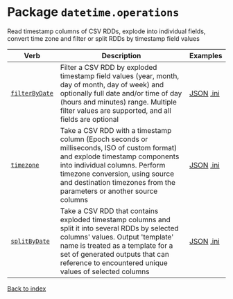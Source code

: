 
# Package `datetime.operations`

Read timestamp columns of CSV RDDs, explode into individual fields, convert time zone and filter or split RDDs by timestamp field values

Verb | Description | Examples
--- | --- | ---
[`filterByDate`](../operation/filterByDate.md) | Filter a CSV RDD by exploded timestamp field values (year, month, day of month, day of week) and optionally full date and/or time of day (hours and minutes) range. Multiple filter values are supported, and all fields are optional | [JSON](../operation/filterByDate/example.json) [.ini](../operation/filterByDate/example.ini)
[`timezone`](../operation/timezone.md) | Take a CSV RDD with a timestamp column (Epoch seconds or milliseconds, ISO of custom format) and explode timestamp components into individual columns. Perform timezone conversion, using source and destination timezones from the parameters or another source columns | [JSON](../operation/timezone/example.json) [.ini](../operation/timezone/example.ini)
[`splitByDate`](../operation/splitByDate.md) | Take a CSV RDD that contains exploded timestamp columns and split it into several RDDs by selected columns' values. Output 'template' name is treated as a template for a set of generated outputs that can reference to encountered unique values of selected columns | [JSON](../operation/splitByDate/example.json) [.ini](../operation/splitByDate/example.ini)


[Back to index](../index.md)
